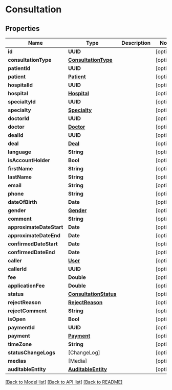 # Consultation

## Properties
Name | Type | Description | Notes
------------ | ------------- | ------------- | -------------
**id** | **UUID** |  | [optional] 
**consultationType** | [**ConsultationType**](ConsultationType.md) |  | [optional] 
**patientId** | **UUID** |  | [optional] 
**patient** | [**Patient**](Patient.md) |  | [optional] 
**hospitalId** | **UUID** |  | [optional] 
**hospital** | [**Hospital**](Hospital.md) |  | [optional] 
**specialtyId** | **UUID** |  | [optional] 
**specialty** | [**Specialty**](Specialty.md) |  | [optional] 
**doctorId** | **UUID** |  | [optional] 
**doctor** | [**Doctor**](Doctor.md) |  | [optional] 
**dealId** | **UUID** |  | [optional] 
**deal** | [**Deal**](Deal.md) |  | [optional] 
**language** | **String** |  | [optional] 
**isAccountHolder** | **Bool** |  | [optional] 
**firstName** | **String** |  | [optional] 
**lastName** | **String** |  | [optional] 
**email** | **String** |  | [optional] 
**phone** | **String** |  | [optional] 
**dateOfBirth** | **Date** |  | [optional] 
**gender** | [**Gender**](Gender.md) |  | [optional] 
**comment** | **String** |  | [optional] 
**approximateDateStart** | **Date** |  | [optional] 
**approximateDateEnd** | **Date** |  | [optional] 
**confirmedDateStart** | **Date** |  | [optional] 
**confirmedDateEnd** | **Date** |  | [optional] 
**caller** | [**User**](User.md) |  | [optional] 
**callerId** | **UUID** |  | [optional] 
**fee** | **Double** |  | [optional] 
**applicationFee** | **Double** |  | [optional] 
**status** | [**ConsultationStatus**](ConsultationStatus.md) |  | [optional] 
**rejectReason** | [**RejectReason**](RejectReason.md) |  | [optional] 
**rejectComment** | **String** |  | [optional] 
**isOpen** | **Bool** |  | [optional] 
**paymentId** | **UUID** |  | [optional] 
**payment** | [**Payment**](Payment.md) |  | [optional] 
**timeZone** | **String** |  | [optional] 
**statusChangeLogs** | [ChangeLog] |  | [optional] 
**medias** | [Media] |  | [optional] 
**auditableEntity** | [**AuditableEntity**](AuditableEntity.md) |  | [optional] 

[[Back to Model list]](../README.md#documentation-for-models) [[Back to API list]](../README.md#documentation-for-api-endpoints) [[Back to README]](../README.md)


